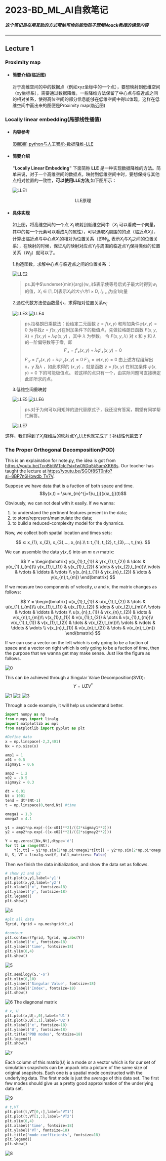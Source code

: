 # 2023-BD_ML_AI自救笔记
##### 这个笔记旨在用互助的方式帮助可怜的能动孩子理解Noack教授的课堂内容
---
## Lecture 1 
### Proximity map
* #### 简要介绍(临近图)
    对于高维空间的中的数据点（例如xyz坐标中的一个点），要想映射到低维空间（xy坐标系），需要通过数据降维，一些降维方法保留了中心点与临近点之间的相对关系，使得高位空间的部分信息能够在低维空间中得以体现，这样在低维空间中画出来的图便是Proximity map(临近图)
### Locally linear embedding(局部线性插值)
* #### 内容参考

    [[BiliBili] python与人工智能-数据降维-LLE](https://www.bilibili.com/video/BV14g411F7Je/?spm_id_from=333.337.search-card.all.click&vd_source=35bbad48bf3d84d0d268e71078d2cf2e)
* #### 简要介绍
    **"Locally Linear Embedding"** 下面简称 **LLE** 是一种实现数据降维的方法。简单来说，对于一个高维空间的数据点，映射到低维空间中时，要想保持与其他点相对位置的一致性，**可以使用LLE方法**,如下图所示：
  
    ![LLE1](/notebook/LLE_1.png)
  
<center> LLE原理</center>

* #### 具体实现
    如上图，将高维空间的一个点 $X_i$ 映射到低维空间中（$X_i$ 可以看成一个向量，其中的每一个元素可以看成$X_i$的属性），可以选取$X_i$周围的的点（临近点$X_j$），计算出临近点与中心点$X_i$的相对为位置关系（即$W_{ij}$, 表示$X_i$与$X_j$之间的位置关系），在映射的时候，保证$X_i$的映射对应点$Y_i$与周围的临近点$Y_j$保持类似的位置关系（$W_{ij}$）就可以了。

    1.构造函数，求解中心点与临近点之间的位置关系 ：
  
    ![LLE2](/notebook/LLE_2.png)
  
    >ps.其中$\underset{min}{arg}(w_i)$表示使等号后式子最大时得到$w_i$的值，$X_i \in [1, D]$表示$X_i的大小为1 \times D$, $I_{k \times i}$为全1向量
    
    2.通过代数方法使函数最小，求得相对位置关系$w_{i}$
  
    ![LLE3](/notebook/LLE_3.png)
    ![LLE4](/notebook/LLE_4.png)
  
    >ps.拉格朗日乘数法：设给定二元函数 $z=f(x,y)$ 和附加条件$\varphi (x,y)=0$
为寻找$z=f(x,y)$在附加条件下的极值点，先做拉格朗日函数
$F(x,y,\lambda)=f(x,y)+\lambda \varphi (x,y)$ ，其中 $\lambda$ 为参数。
令 $F(x,y,\lambda)$ 对 x 和 y 和 $\lambda$ 的一阶偏导数等于零，即
$$F'_x=f'_x(x,y)+\lambda\varphi'_x(x,y)=0$$
$F'_y=f'_y(x,y)+\lambda\varphi'_y(x,y)=0$
$F'_\lambda=\varphi (x,y)=0$
由上述方程组解出 x，y 及$\lambda$ ，如此求得的 $(x,y)$ ，就是函数 $z=f(x,y)$ 在附加条件 $\varphi (x,y)=0$ 下的可能极值点。
若这样的点只有一个，由实际问题可直接确定此即所求的点。

    3.低维空间重映射
  
    ![LLE5](/notebook/LLE_5.png)
    ![LLE6](/notebook/LLE_6.png)
  
    >ps.对于为何可以用矩阵的迹代替原式子，我还没有答案，期望有同学帮忙解答。

    ![LLE7](/notebook/LLE_7.png)
  
这样，我们得到了$X_i$降维后的映射点$Y_i$,LLE也就完成了！~~补线性代数去了~~

### The Proper Orthogonal Decomposition(POD)
This is an explaination for note.py, the idea is got from https://youtu.be/TcqBbtWTcIc?si=fw05Dq5k5amXK66s.
Our teacher has taught the lecture at https://youtu.be/SGOf8ST0nfo?si=8BP7n6Hbwdb_Tv7V.

Suppose we have data that is a fuction of both space and time.
$$y(x,t) = \sum_{m}^{j=1}u_{j}(x)a_{j}(t)$$

Obviously, we can not deal with it easily. If we wanna:
1. to understand the pertinent features present in the data;
2. to store/represent/manipulate the data;
3. to build a reduced-complexity model for the dynamics.

Now, we collect both spatial location and times sets:

$$ 
x: x_{1}, x_{2}, x_{3},..., x_{n}.\\
t: t_{1}, t_{2}, t_{3},..., t_{m}.
$$

We can assemble the data $y(x,t)$ into an $m$ x $n$ matrix:

$$
Y = \begin{bmatrix}
 y(x_{1},t_{1}) & y(x_{1},t_{2}) & \dots  & y(x_{1},t_{m})\\
 y(x_{1},t_{1}) & y(x_{1},t_{2}) & \dots & y(x_{2},t_{m})\\
\vdots  & \vdots  & \ddots & \vdots \\
 y(x_{n},t_{1}) & y(x_{n},t_{2}) & \dots & y(x_{n},t_{m})
\end{bmatrix}
$$

If we measure two components of velocity, $u$ and $v$, the matrix changes as follows:

$$
Y = \begin{bmatrix}
 u(x_{1},t_{1}) & u(x_{1},t_{2}) & \dots & u(x_{1},t_{m})\\
 u(x_{1},t_{1}) & u(x_{1},t_{2}) & \dots & u(x_{2},t_{m})\\
\vdots  & \vdots  & \ddots & \vdots \\
 u(x_{n},t_{1}) & v(x_{n},t_{2}) & \dots & v(x_{n},t_{m})\\
 v(x_{1},t_{1}) & v(x_{1},t_{2}) & \dots & v(x_{1},t_{m})\\
 v(x_{1},t_{1}) & v(x_{1},t_{2}) & \dots & v(x_{2},t_{m})\\
\vdots  & \vdots  & \ddots & \vdots \\
 v(x_{n},t_{1}) & v(x_{n},t_{2}) & \dots & v(x_{n},t_{m})
\end{bmatrix}
$$

If we can use a vector on the left which is only going to be a fuction of space and a vector on right which is only going to be a fuction of time, then the purpose that we wanna get may make sense. Just like the figure as follows.

![0](\notebook\n11.png)

This can be achieved through a Singular Value Decomposition(SVD):
$$Y = U \Sigma V^{*}$$

![1](\notebook\n12.png)
![2](\notebook\n13.png)
![3](\notebook\n14.png)

Through a code example, it will help us understand better.

```Python
import numpy as np
from numpy import linalg
import matplotlib as mpl
from matplotlib import pyplot as plt

#Define data
x = np.linspace(-2,2,401)
Nx = np.size(x)

amp1 = 1
x01 = 0.5
sigmay1 = 0.6

amp2 = 1.2
x02 = -0.5
sigmay2 = 0.3

dt = 0.01
Nt = 1001
tend = dt*(Nt-1)
t = np.linspace(0,tend,Nt) #time

omega1 = 1.3
omega2 = 4.1

y1 = amp1*np.exp(-((x-x01)**2)/((2*sigmay1**2)))
y2 = amp2*np.exp(-((x-x02)**2)/((2*sigmay2**2)))

Y = np.zeros([Nx,Nt],dtype='d')
for tt in range(Nt):
    Y[:,tt] = y1*np.sin(2*np.pi*omega1*t[tt]) + y2*np.sin(2*np.pi*omega2*t[tt])
U, S, VT = linalg.svd(Y, full_matrices= False)
```

Then we finish the data initialization, and show the data set as follows.

```Python
# show y1 and y2
plt.plot(x,y1,label='y1')
plt.plot(x,y2,label='y2')
plt.xlabel('x', fontsize=18)
plt.ylabel('y', fontsize=18)
plt.legend()
plt.show()
```

![4](\notebook\n15.png)

```Python
#plt all data
Tgrid, Ygrid = np.meshgrid(t,x)

#contour
plt.contour(Ygrid, Tgrid, np.abs(Y))
plt.xlabel('x', fontsize=18)
plt.ylabel('time', fontsize=18)
plt.ylim(0,4)
plt.show()
```
![5](\notebook\n16.png)
```Python
plt.semilogy(S,'-o')
plt.xlim(0,10)
plt.ylabel('Singular Value', fontsize=18)
plt.xlabel('Index', fontsize=18)
plt.show()
```
![6](\notebook\n17.png)
The diagnonal matrix

```Python
# x, U
plt.plot(x,U[:,0],label='U1')
plt.plot(x,U[:,1],label='U2')
plt.xlabel('x', fontsize=18)
plt.ylabel('U', fontsize=18)
plt.title('POD modes', fontsize=18)
plt.legend()
plt.show()
```
![7](\notebook\n18.png)

Each column of this matrix($U$) is a mode or a vector which is for our set of simulation snapshots can be unpack into a picture of the same size of original snapshots. Each one is a spatial mode constructed with the underlying data. The first mode is just the average of this data set. The first few modes should give us a pretty good approximation of the underlying data set.

![9](\notebook\n110.png)

```Python
# t,VT
plt.plot(t,VT[0,:],label='VT1')
plt.plot(t,VT[1,:],label='VT2')
plt.xlim(0,4)
plt.xlabel('time', fontsize=18)
plt.ylabel('VT', fontsize=18)
plt.title('mode coefficients', fontsize=18)
plt.legend()
plt.show()
```
![8](\notebook\n19.png)
